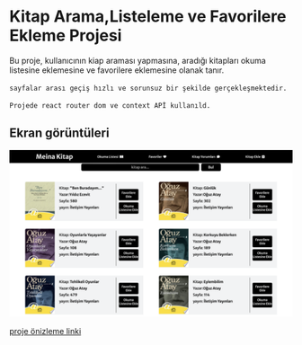 # Kitap Arama,Listeleme ve Favorilere Ekleme Projesi

Bu proje, kullanıcının kiap araması yapmasına, aradığı kitapları okuma listesine eklemesine ve favorilere eklemesine olanak tanır.

`sayfalar arası geçiş hızlı ve sorunsuz bir şekilde gerçekleşmektedir.` <br/>

`Projede react router dom ve context APİ kullanıld.`

## Ekran görüntüleri

![Film proje resim](src/img/kitap.png)

[proje önizleme linki](https://meinakitap.netlify.app/kitap-ekle)



